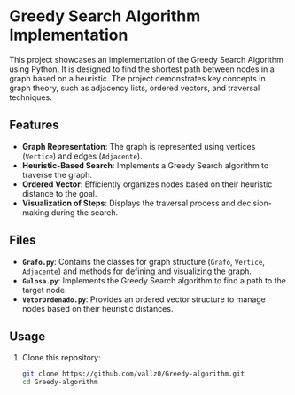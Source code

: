 # Greedy Search Algorithm Implementation

This project showcases an implementation of the Greedy Search Algorithm using Python. It is designed to find the shortest path between nodes in a graph based on a heuristic. The project demonstrates key concepts in graph theory, such as adjacency lists, ordered vectors, and traversal techniques.

## Features

- **Graph Representation**: The graph is represented using vertices (`Vertice`) and edges (`Adjacente`).
- **Heuristic-Based Search**: Implements a Greedy Search algorithm to traverse the graph.
- **Ordered Vector**: Efficiently organizes nodes based on their heuristic distance to the goal.
- **Visualization of Steps**: Displays the traversal process and decision-making during the search.

## Files

- **`Grafo.py`**: Contains the classes for graph structure (`Grafo`, `Vertice`, `Adjacente`) and methods for defining and visualizing the graph.
- **`Gulosa.py`**: Implements the Greedy Search algorithm to find a path to the target node.
- **`VetorOrdenado.py`**: Provides an ordered vector structure to manage nodes based on their heuristic distances.

## Usage

1. Clone this repository:
   ```bash
   git clone https://github.com/vallz0/Greedy-algorithm.git
   cd Greedy-algorithm
